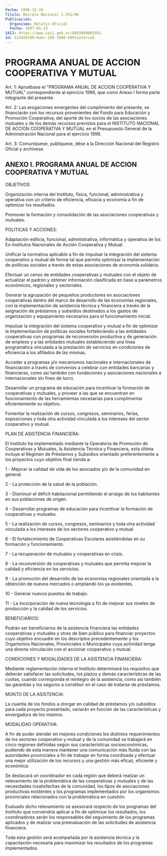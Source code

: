 ```yaml
---
Fecha: 1996-12-19
Título: Decreto Nacional 1.591/96
Publicación:
  Organismo: Boletín Oficial
  Fecha: 1997-01-23
SAIJ: https://www.saij.gob.ar/DN19960001591
Id: 123456789-0abc-195-1000-6991soterced
---
```

# PROGRAMA ANUAL DE ACCION COOPERATIVA Y MUTUAL

<a id="1"></a>
Art. 1: Apruébase el "PROGRAMA ANUAL DE ACCION COOPERATIVA Y MUTUAL" correspondiente  al  ejercicio 1996, que como Anexo I forma parte integrante del presente.

<a id="2"></a>
Art. 2: Las erogaciones emergentes  del cumplimiento del presente, se  financiarán  con  los  recursos  provenientes  del  Fondo  para Educación y Promoción Cooperativa, del  aporte de los socios de las asociaciones  mutuales y de los demás recursos  previstos  para  el INSTITUTO NACIONAL DE ACCION COOPERATIVA Y MUTUAL en el Presupuesto General  de  la Administración  Nacional  para  el  ejercicio  1996.

<a id="3"></a>
Art. 3: Comuníquese,  publíquese, dése a la Dirección Nacional del Registro  Oficial  y  archívese.

## ANEXO I. PROGRAMA ANUAL DE ACCION COOPERATIVA Y MUTUAL

<a id="1"></a>
OBJETIVOS:

Organización interna del Instituto, física, funcional, administrativa y operativa con un criterio  de eficiencia, eficacia y economía a fin de optimizar los resultados.

Promover   la  formación  y  consolidación  de  las    asociaciones cooperativas y mutuales.

POLITICAS Y ACCIONES:

Adaptación   edilicia,  funcional,  administrativa,  informática  y operativa de  los  Ex-Institutos Nacionales de Acción Cooperativa y Mutual.

Unificar la normativa  aplicable  a  fin de impulsar la integración del sistema cooperativo y mutual de forma tal que permita optimizar la  implementación  de  políticas  sociales    a  través  de  estas asociaciones de economía solidaria.

Efectuar  un  censo  de  entidades cooperativas y mutuales  con  el objeto de actualizar el padrón y obtener información clasificada en base a parámetros económicos, regionales y sectoriales.

Generar  la  agrupación  de pequeños  productores  en  asociaciones cooperativas  dentro  del marco  de  desarrollo  de  las  economías regionales,  con  la  implementación    de   asistencia  técnica  y financiera  a  través  de  la asignación de préstamos  y  subsidios destinados a los gastos de organización  y  equipamiento necesarios para el funcionamiento inicial.

Impulsar la integración del sistema cooperativo  y  mutual a fin de optimizar  la implementación de políticas sociales fortaleciendo  a las entidades cooperativas con programas de reconversión productiva y de generación de empleos y a las entidades mutuales estableciendo una línea programática  vinculada  a  la prestación de servicios en condiciones de eficiencia a los afiliados de las mismas.

Acceder a programas y/o mecanismos nacionales  e internacionales de financiación  a  través  de  convenios  a  celebrar  con  entidades bancarias  y  financieras,  como  así  también  con  fundaciones  y asociaciones  nacionales  e  internacionales  sin  fines  de  lucro.

Desarrollar  un  programa de educación para incentivar la formación de cooperativas y  mutuales,  y  proveer a las que se encuentran en funcionamiento  de las herramientas  necesarias  para  cumplimentar eficientemente su objetivo.

Fomentar la realización  de  cursos, congresos, seminarios, ferias, exposiciones y toda otra actividad  vinculada  a  los intereses del sector cooperativo y mutual.

PLAN DE ASISTENCIA FINANCIERA:

El Instituto ha implementado mediante la Operatoria de Promoción de Cooperativas  y Mutuales, la Asistencia Técnica y Financiera,  esta última incluye  al  Régimen  de  Préstamos  y  Subsidios  orientado preferentemente  a  los  proyectos  cuyo objetivo final tienda  a:

1 - Mejorar la calidad de vida de los asociados y/o de la comunidad en general.

2 - La protección de la salud de la población.

3 - Disminuir el déficit habitacional permitiendo el arraigo de los habitantes en sus poblaciones de origen.

4 - Desarrollar programas de educación para incentivar la formación de cooperativas y mutuales.

5 - La realización de cursos, congresos,  seminarios  y  toda  otra actividad  vinculada a los intereses de los sectores cooperativo  y mutual.

6 - El fortalecimiento  de  Cooperativas Escolares asistiéndolas en su formación y funcionamiento.

7 - La recuperación de mutuales y cooperativas en crisis.

8 - La reconversión de cooperativas  y mutuales que permita mejorar la calidad y eficiencia en los servicios.

9  -  La  promoción  del  desarrollo  de las  economías  regionales orientada  a la obtención de nuevos mercados  o  ampliando  los  ya existentes.

10 - Generar nuevos puestos de trabajo.

11 - La incorporación  de  nueva  tecnología  a  fin de mejorar sus niveles de producción y la calidad de los servicios.

BENEFICIARIOS:

Podrán ser beneficiarios de la asistencia financiera  las entidades cooperativas  y  mutuales  y  otras  de bien público para financiar proyectos cuyo objetivo encuadre en los  descriptos precedentemente y  los  Organismos  Nacionales,  Provinciales  o  Municipales  cuya actividad tenga una directa vinculación con el accionar cooperativo y mutual.

CONDICIONES Y MODALIDADES DE LA ASISTENCIA FINANCIERA:

Mediante  reglamentación  interna  el   Instituto  determinará  los requisitos  que deberán satisfacer las solicitudes,  los  plazos  y demás  características    de  las  cuotas,  cuando  corresponda  el reintegro de la asistencia,  como  así  también las garantías y los seguros a constituir en el caso de tratarse de préstamos.

MONTO DE LA ASISTENCIA:

La  cuantía  de los fondos a otorgar en calidad  de  préstamos  y/o subsidios para cada proyecto presentado, variarán en función de las características y envergadura de los mismos.

MODALIDAD OPERATIVA:

A  fin  de poder  atender  en  mejores  condiciones  los  distintos requerimientos  de  los  sectores  cooperativo  y  mutual  y  de la comunidad  se  trabajará  en  cinco  regiones  definidas  según sus características  socioeconómicas,  pudiendo de esta manera mantener una comunicación más fluida con las  autoridades provinciales a fin de trabajar en forma coordinada y efectuar una mejor utilización de los  recursos  y  una  gestión más eficaz,  eficiente  y  económica.

Se destacará un coordinador  en  cada región que deberá realizar un relevamiento de la problemática de las cooperativas y mutuales y de las  necesidades  insatisfechas  de  la  comunidad,  los  tipos  de asociaciones productivas existentes y  los  programas implementados por los organismos provinciales relacionados con la problemática en cuestión.

Evaluado dicho relevamiento se asesorará respecto  de los programas del  Instituto  que  convendría  aplicar  a  fin  de optimizar  los resultados, los coordinadores serán los responsables del seguimiento de los programas aplicados y de realizar una preevaluación    de    las  solicitudes  de  asistencia  financiera.

Toda esta gestión será acompañada  por  la  asistencia técnica y la capacitación necesaria para maximizar los resultados de los programas implementados.